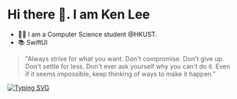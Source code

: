 # Hi there 👋. I am Ken Lee

- 👨‍💻 I am a Computer Science student @HKUST.
- 📚 SwiftUI

> "Always strive for what you want. Don't compromise. Don't give up. Don't settle for less. Don't ever ask yourself why you can't do it. Even if it seems impossible, keep thinking of ways to make it happen."

[![Typing SVG](https://readme-typing-svg.demolab.com?font=Fira+Code&pause=1000&random=false&width=435&lines=If+we+never+try%2C+how+do+we+know%3F)](https://git.io/typing-svg)
